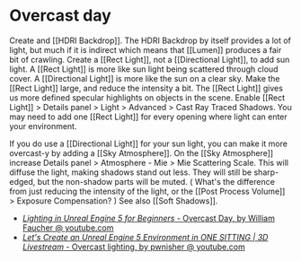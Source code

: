 # Overcast day
Create and [[HDRI Backdrop]].
The HDRI Backdrop by itself provides a lot of light, but much if it is indirect which means that [[Lumen]] produces a fair bit of crawling.
Create a [[Rect Light]], not a [[Directional Light]], to add sun light.
A [[Rect Light]] is more like sun light being scattered through cloud cover.
A [[Directional Light]] is more like the sun on a clear sky.
Make the [[Rect Light]] large, and reduce the intensity a bit.
The [[Rect Light]] gives us more defined specular highlights on objects in the scene.
Enable [[Rect Light]] > Details panel > Light > Advanced > Cast Ray Traced Shadows.
You may need to add one [[Rect Light]] for every opening where light can enter your environment.

If you do use a [[Directional Light]] for your sun light, you can make it more overcast-y by adding a [[Sky Atmosphere]].
On the [[Sky Atmosphere]] increase Details panel > Atmosphere - Mie > Mie Scattering Scale.
This will diffuse the light, making shadows stand out less.
They will still be sharp-edged, but the non-shadow parts will be muted.
(
What's the difference from just reducing the intensity of the light, or the [[Post Process Volume]] > Exposure Compensation?
)
See also [[Soft Shadows]].

- [_Lighting in Unreal Engine 5 for Beginners_ - Overcast Day, by William Faucher @ youtube.com](https://youtu.be/fSbBsXbjxPo?t=2362)
- [_Let's Create an Unreal Engine 5 Environment in ONE SITTING | 3D Livestream_ - Overcast lighting, by pwnisher @ youtube.com](https://youtu.be/02tEDwb8960?list=PLkDceauvDXDy23KPR7tU2lkA9C69MzI0k&t=1139)



